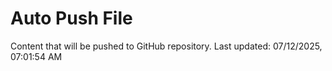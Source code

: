 # Auto Push File

Content that will be pushed to GitHub repository.
Last updated: 07/12/2025, 07:01:54 AM